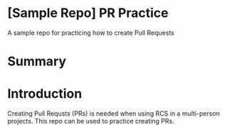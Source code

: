# [Sample Repo] PR Practice
A sample repo for practicing how to create Pull Requests
# Summary 
# Introduction
Creating Pull Requsts (PRs) is needed when using RCS in a multi-person projects. This repo can be used to practice creating PRs.



